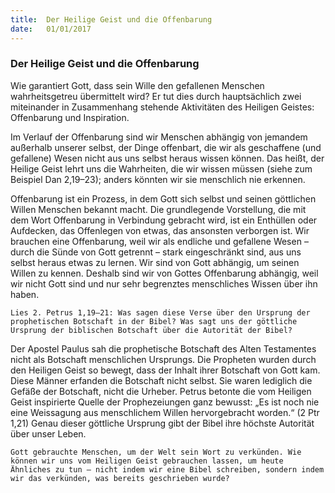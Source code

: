 ```yaml
---
title:  Der Heilige Geist und die Offenbarung
date:   01/01/2017
---
```


### Der Heilige Geist und die Offenbarung 

Wie garantiert Gott, dass sein Wille den gefallenen Menschen wahrheitsgetreu übermittelt wird? Er tut dies durch hauptsächlich zwei miteinander in Zusammenhang stehende Aktivitäten des Heiligen Geistes: Offenbarung und Inspiration. 

Im Verlauf der Offenbarung sind wir Menschen abhängig von jemandem außerhalb unserer selbst, der Dinge offenbart, die wir als geschaffene (und gefallene) Wesen nicht aus uns selbst heraus wissen können. Das heißt, der Heilige Geist lehrt uns die Wahrheiten, die wir wissen müssen (siehe zum Beispiel Dan 2,19–23); anders könnten wir sie menschlich nie erkennen. 

Offenbarung ist ein Prozess, in dem Gott sich selbst und seinen göttlichen Willen Menschen bekannt macht. Die grundlegende Vorstellung, die mit dem Wort Offenbarung in Verbindung gebracht wird, ist ein Enthüllen oder Aufdecken, das Offenlegen von etwas, das ansonsten verborgen ist. Wir brauchen eine Offenbarung, weil wir als endliche und gefallene Wesen – durch die Sünde von Gott getrennt – stark eingeschränkt sind, aus uns selbst heraus etwas zu lernen. Wir sind von Gott abhängig, um seinen Willen zu kennen. Deshalb sind wir von Gottes Offenbarung abhängig, weil wir nicht Gott sind und nur sehr begrenztes menschliches Wissen über ihn haben. 

`Lies 2. Petrus 1,19–21: Was sagen diese Verse über den Ursprung der prophetischen Botschaft in der Bibel? Was sagt uns der göttliche Ursprung der biblischen Botschaft über die Autorität der Bibel?` 

Der Apostel Paulus sah die prophetische Botschaft des Alten Testamentes nicht als Botschaft menschlichen Ursprungs. Die Propheten wurden durch den Heiligen Geist so bewegt, dass der Inhalt ihrer Botschaft von Gott kam. Diese Männer erfanden die Botschaft nicht selbst. Sie waren lediglich die Gefäße der Botschaft, nicht die Urheber. Petrus betonte die vom Heiligen Geist inspirierte Quelle der Prophezeiungen ganz bewusst: „Es ist noch nie eine Weissagung aus menschlichem Willen hervorgebracht worden.“ (2 Ptr 1,21) Genau dieser göttliche Ursprung gibt der Bibel ihre höchste Autorität über unser Leben. 

`Gott gebrauchte Menschen, um der Welt sein Wort zu verkünden. Wie können wir uns vom Heiligen Geist gebrauchen lassen, um heute Ähnliches zu tun – nicht indem wir eine Bibel schreiben, sondern indem wir das verkünden, was bereits geschrieben wurde?` 